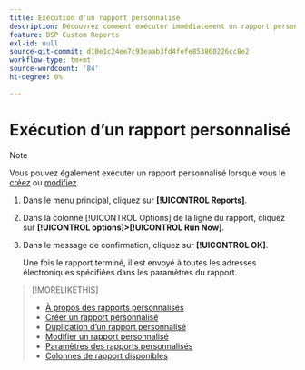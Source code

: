 ```yaml
---
title: Exécution d’un rapport personnalisé
description: Découvrez comment exécuter immédiatement un rapport personnalisé.
feature: DSP Custom Reports
exl-id: null
source-git-commit: d10e1c24ee7c93eaab3fd4fefe853860226cc8e2
workflow-type: tm+mt
source-wordcount: '84'
ht-degree: 0%

---
```



# Exécution d’un rapport personnalisé

>[!NOTE]
>
>Vous pouvez également exécuter un rapport personnalisé lorsque vous le [créez](report-create.md) ou [modifiez](report-edit.md).

1. Dans le menu principal, cliquez sur **[!UICONTROL Reports]**.
1. Dans la colonne [!UICONTROL Options] de la ligne du rapport, cliquez sur **[!UICONTROL options]>[!UICONTROL Run Now]**.
1. Dans le message de confirmation, cliquez sur **[!UICONTROL OK]**.

   Une fois le rapport terminé, il est envoyé à toutes les adresses électroniques spécifiées dans les paramètres du rapport.

>[!MORELIKETHIS]
>
>* [À propos des rapports personnalisés](/help/dsp/reports/report-about.md)
>* [Créer un rapport personnalisé](/help/dsp/reports/report-create.md)
>* [Duplication d’un rapport personnalisé](/help/dsp/reports/report-copy.md)
>* [Modifier un rapport personnalisé](/help/dsp/reports/report-edit.md)
>* [Paramètres des rapports personnalisés](/help/dsp/reports/report-settings.md)
>* [Colonnes de rapport disponibles](/help/dsp/reports/report-columns.md)

